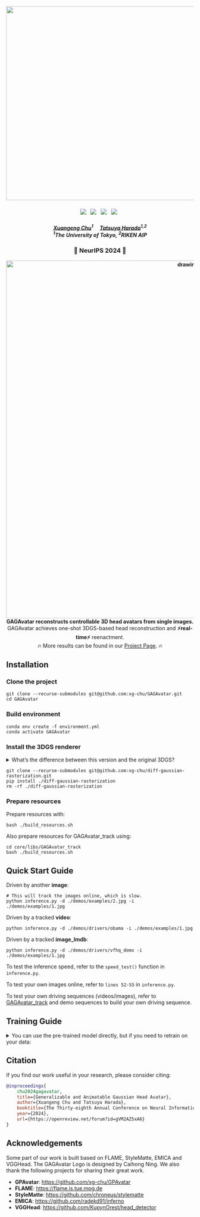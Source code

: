 <h1 align="center"><b><img src="./demos/gagavatar_logo.png" width="520"/></b></h1>
<h3 align="center">
    <a href='https://arxiv.org/abs/2410.07971'><img src='https://img.shields.io/badge/ArXiv-PDF-red'></a> &nbsp; 
    <a href='https://xg-chu.site/project_gagavatar/'><img src='https://img.shields.io/badge/Project-Page-blue'></a> &nbsp; 
    <a href='https://www.youtube.com/watch?v=9244ZgOl4Xk'><img src='https://img.shields.io/badge/Youtube-Video-red'></a> &nbsp; 
    <a href='https://github.com/xg-chu/GAGAvatar_track/'><img src='https://img.shields.io/badge/Data-Tracker-red'></a> &nbsp; 
</h3>

<h5 align="center">
    <a href="https://xg-chu.site">Xuangeng Chu</a><sup>1</sup>&emsp;
    <a href="https://www.mi.t.u-tokyo.ac.jp/harada/">Tatsuya Harada</a><sup>1,2</sup>
    <br>
    <sup>1</sup>The University of Tokyo,
    <sup>2</sup>RIKEN AIP
</h5>

<h3 align="center">
🤩 NeurIPS 2024 🤩
</h3>

<div align="center"> 
    <div align="center"> 
        <b><img src="./demos/teaser.gif" alt="drawing" width="960"/></b>
    </div>
    <b>
        GAGAvatar reconstructs controllable 3D head avatars from single images.
    </b>
    <br>
        GAGAvatar achieves one-shot 3DGS-based head reconstruction and <b>⚡️real-time⚡️</b> reenactment.
    <br>
        🔥 More results can be found in our <a href="https://xg-chu.github.io/project_gagavatar/">Project Page</a>. 🔥
</div>

<!-- ## TO DO
We are now preparing the <b>pre-trained model and quick start materials</b> and will release it within a week. -->

## Installation
### Clone the project
```
git clone --recurse-submodules git@github.com:xg-chu/GAGAvatar.git
cd GAGAvatar
```

### Build environment
```
conda env create -f environment.yml
conda activate GAGAvatar
```
### Install the 3DGS renderer

<details>
<summary><span>What’s the difference between this version and the original 3DGS?</span></summary>

- We changed the number of channels so that 3D Gaussians carry 32-dim features.
- We changed the package name to avoid conflict with the original Gaussian splatting.

</details>

```
git clone --recurse-submodules git@github.com:xg-chu/diff-gaussian-rasterization.git
pip install ./diff-gaussian-rasterization
rm -rf ./diff-gaussian-rasterization
```

### Prepare resources
Prepare resources with:
```
bash ./build_resources.sh
```

Also prepare resources for GAGAvatar_track using: 
```
cd core/libs/GAGAvatar_track
bash ./build_resources.sh
```

## Quick Start Guide
Driven by another **image**:
```
# This will track the images online, which is slow.
python inference.py -d ./demos/examples/2.jpg -i ./demos/examples/1.jpg
```

Driven by a tracked **video**:
```
python inference.py -d ./demos/drivers/obama -i ./demos/examples/1.jpg
``` 
Driven by a tracked **image_lmdb**:
```
python inference.py -d ./demos/drivers/vfhq_demo -i ./demos/examples/1.jpg
```

To test the inference speed, refer to the ```speed_test()``` function in ```inference.py```.

To test your own images online, refer to ```lines 52-55``` in ```inference.py```.

To test your own driving sequences (videos/images), refer to [GAGAvatar_track](https://github.com/xg-chu/GAGAvatar_track/) and demo sequences to build your own driving sequence.

## Training Guide
<details>
<summary><span>You can use the pre-trained model directly, but if you need to retrain on your data:</span></summary>

<!-- Building the dataset used for training requires img_lmdb, optim.pkl and dataset.json. -->
### Step 1: Building the image LMDB
Build ```img_lmdb``` yourself.


All the images should be cropped as inference. (Refer to line 218 in ```core/libs/GAGAvatar_track/engines/engine_core.py```) 

Dump images using ```core/libs/utils_lmdb.py```, there is also an API for building lmdb: ```dump(key_name, payload)```, payload should be tensor with (3, 512, 512), in [0, 255]. 

015252 is video id (used when sampling), 99 is frame id (0 is the first frame, other frames id can be discontinuous).
```
img_lmdb:
    '015252_99' : image payload
```

### Step 2: Track the image LMDB
Using ```track_lmdb.py``` in ```GAGAvatar_track```, you should get a ```optim.pkl```.
```
optim.pkl:
- dict_keys(['000000_0', …])
    - "000000_0": dict_keys(['bbox', 'shapecode', 'expcode', 'posecode', 'eyecode', 'transform_matrix'])
```

### Step 3: Split the dataset
Build ```dataset.json``` yourself, it should contain the keys in ```img_lmdb``` and ```optim.pkl```.
```
dataset.json: {
    "train": ["000000_0", "000000_5", ..., '001384_654'],
    "val":   ["015209_0", ..., "015218_7"], 
    "test":  ["015203_0", ..., "015252_139"]
}
```

### Step 4: Modify the config and train
```
python train.py --config gaga --dataset vfhq
```

</details>

## Citation
If you find our work useful in your research, please consider citing:
```bibtex
@inproceedings{
    chu2024gagavatar,
    title={Generalizable and Animatable Gaussian Head Avatar},
    author={Xuangeng Chu and Tatsuya Harada},
    booktitle={The Thirty-eighth Annual Conference on Neural Information Processing Systems},
    year={2024},
    url={https://openreview.net/forum?id=gVM2AZ5xA6}
}
```

## Acknowledgements
Some part of our work is built based on FLAME, StyleMatte, EMICA and VGGHead. 
The GAGAvatar Logo is designed by Caihong Ning.
We also thank the following projects for sharing their great work.
- **GPAvatar**: https://github.com/xg-chu/GPAvatar
- **FLAME**: https://flame.is.tue.mpg.de
- **StyleMatte**: https://github.com/chroneus/stylematte
- **EMICA**: https://github.com/radekd91/inferno
- **VGGHead**: https://github.com/KupynOrest/head_detector
